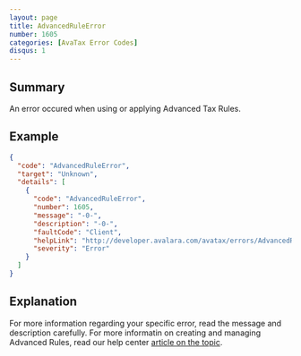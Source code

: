 ```yaml
---
layout: page
title: AdvancedRuleError
number: 1605
categories: [AvaTax Error Codes]
disqus: 1
---
```


## Summary

An error occured when using or applying Advanced Tax Rules.

## Example

```json
{
  "code": "AdvancedRuleError",
  "target": "Unknown",
  "details": [
    {
      "code": "AdvancedRuleError",
      "number": 1605,
      "message": "-0-",
      "description": "-0-",
      "faultCode": "Client",
      "helpLink": "http://developer.avalara.com/avatax/errors/AdvancedRuleError",
      "severity": "Error"
    }
  ]
}
```

## Explanation

For more information regarding your specific error, read the message and description carefully. For more informatin on creating and managing Advanced Rules, read our help center [article on the topic](https://help.avalara.com/001_Avalara_AvaTax/000_AvaTax_Update/Create_and_Manage_Advanced_Tax_Rules).

